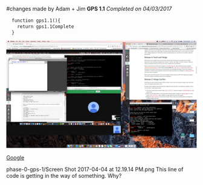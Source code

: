 #changes made by Adam + Jim
**GPS 1.1**
*Completed on 04/03/2017*

      function gps1.1(){
        return gps1.1Complete
      }
![Jim / Adam](https://github.com/JWKyle/phase-0-gps-1/blob/master/JimAdam_Gps.png?raw=true)

[Google](http://www.google.com)

phase-0-gps-1/Screen Shot 2017-04-04 at 12.19.14 PM.png
This line of code is getting in the way of something. Why?

